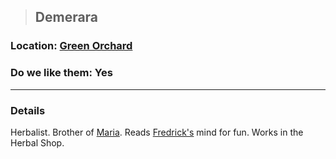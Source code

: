 >## Demerara

### Location: [Green Orchard](Notes/Locations/Green%20Orchard.md)

### Do we like them: Yes

***

### Details

Herbalist. Brother of [Maria](Maria.md). Reads [Fredrick's](Notes/Characters/PCs/Alphonse%20Steele.md#Family) mind for fun. Works in the Herbal Shop.